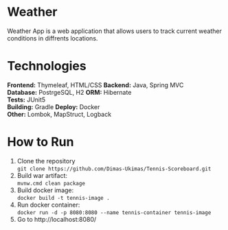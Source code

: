 # Weather
Weather App is a web application that allows users to track current weather conditions in diffrents locations.

# Technologies

**Frontend:** Thymeleaf, HTML/CSS 
**Backend:** Java, Spring MVC  
**Database:** PostrgeSQL, H2 
**ORM:** Hibernate  
**Tests:** JUnit5  
**Building:** Gradle 
**Deploy:** Docker  
**Other:** Lombok, MapStruct, Logback  

# How to Run
1. Clone the repository  
   ```git clone https://github.com/Dimas-Ukimas/Tennis-Scoreboard.git```
2. Build war artifact:  
   ```mvnw.cmd clean package```
3. Build docker image:  
```docker build -t tennis-image .```
4. Run docker container:  
```docker run -d -p 8080:8080 --name tennis-container tennis-image```
5. Go to http://localhost:8080/
